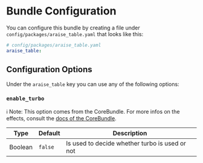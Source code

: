 # Bundle Configuration
You can configure this bundle by creating a file under `config/packages/araise_table.yaml` that looks like this:
```yaml
# config/packages/araise_table.yaml
araise_table:
```

## Configuration Options
Under the `araise_table` key you can use any of the following options:

### `enable_turbo`
ℹ️ Note: This option comes from the CoreBundle. For more infos on the effects, consult the [docs of the CoreBundle](https://core.docs.araise.dev/#/bundle-configuration).

| Type    | Default | Description                                    |
|---------|---------|------------------------------------------------|
| Boolean | `false` | Is used to decide whether turbo is used or not |

